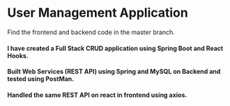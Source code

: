 # User Management Application

Find the frontend and backend code in the master branch.<br>
#### I have created a Full Stack CRUD application using Spring Boot and React Hooks.  <br>
#### Built Web Services (REST API) using Spring and MySQL on Backend and tested using PostMan. <br>
#### Handled the same REST API on react in frontend using axios. <br>




